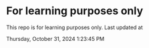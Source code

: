 # For learning purposes only
This repo is for learning purposes only.
Last updated at

Thursday, October 31, 2024 1:23:45 PM

